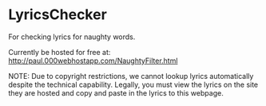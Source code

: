 # LyricsChecker
For checking lyrics for naughty words.

Currently be hosted for free at: 
http://paul.000webhostapp.com/NaughtyFilter.html

NOTE: Due to copyright restrictions, we cannot lookup lyrics automatically despite the technical capability. Legally, you must view the lyrics on the site they are hosted and copy and paste in the lyrics to this webpage.
